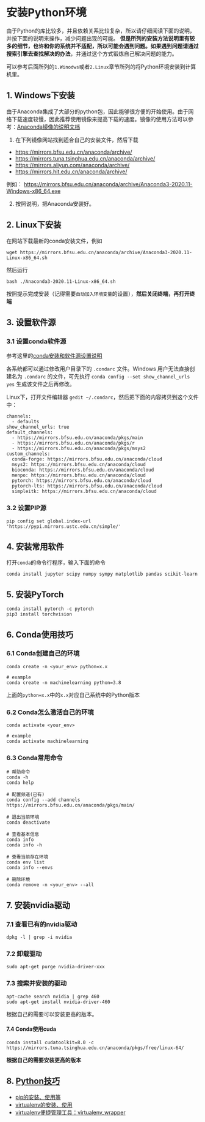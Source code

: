 # 安装Python环境

由于Python的库比较多，并且依赖关系比较复杂，所以请仔细阅读下面的说明，并按下面的说明来操作，减少问题出现的可能。 **但是所列的安装方法说明里有较多的细节，也许和你的系统并不适配，所以可能会遇到问题。如果遇到问题请通过搜索引擎去查找解决的办法**，并通过这个方式锻炼自己解决问题的能力。

可以参考后面所列的`1.Winodws`或者`2.Linux`章节所列的将Python环境安装到计算机里。



## 1. Windows下安装

由于Anaconda集成了大部分的python包，因此能够很方便的开始使用。由于网络下载速度较慢，因此推荐使用镜像来提高下载的速度。镜像的使用方法可以参考：[Anaconda镜像的说明文档](https://mirrors.bfsu.edu.cn/help/anaconda/)

1. 在下列镜像网站找到适合自己的安装文件，然后下载
* https://mirrors.bfsu.edu.cn/anaconda/archive/
* https://mirrors.tuna.tsinghua.edu.cn/anaconda/archive/
* https://mirrors.aliyun.com/anaconda/archive/
* https://mirrors.hit.edu.cn/anaconda/archive/

例如： https://mirrors.bfsu.edu.cn/anaconda/archive/Anaconda3-2020.11-Windows-x86_64.exe

2. 按照说明，把Anaconda安装好。



## 2. Linux下安装
在网站下载最新的conda安装文件，例如

```
wget https://mirrors.bfsu.edu.cn/anaconda/archive/Anaconda3-2020.11-Linux-x86_64.sh
```

然后运行
```
bash ./Anaconda3-2020.11-Linux-x86_64.sh
```

按照提示完成安装（记得需要`自动加入环境变量`的设置），**然后关闭终端，再打开终端**



## 3. 设置软件源

### 3.1 设置conda软件源 

参考这里的[conda安装和软件源设置说明](https://mirrors.bfsu.edu.cn/help/anaconda/)


各系统都可以通过修改用户目录下的 `.condarc` 文件。Windows 用户无法直接创建名为 `.condarc` 的文件，可先执行 `conda config --set show_channel_urls yes` 生成该文件之后再修改。

Linux下，打开文件编辑器 `gedit ~/.condarc`，然后把下面的内容拷贝到这个文件中：
```
channels:
  - defaults
show_channel_urls: true
default_channels:
  - https://mirrors.bfsu.edu.cn/anaconda/pkgs/main
  - https://mirrors.bfsu.edu.cn/anaconda/pkgs/r
  - https://mirrors.bfsu.edu.cn/anaconda/pkgs/msys2
custom_channels:
  conda-forge: https://mirrors.bfsu.edu.cn/anaconda/cloud
  msys2: https://mirrors.bfsu.edu.cn/anaconda/cloud
  bioconda: https://mirrors.bfsu.edu.cn/anaconda/cloud
  menpo: https://mirrors.bfsu.edu.cn/anaconda/cloud
  pytorch: https://mirrors.bfsu.edu.cn/anaconda/cloud
  pytorch-lts: https://mirrors.bfsu.edu.cn/anaconda/cloud
  simpleitk: https://mirrors.bfsu.edu.cn/anaconda/cloud
```


### 3.2 设置PIP源

```
pip config set global.index-url 'https://pypi.mirrors.ustc.edu.cn/simple/'
```



## 4. 安装常用软件

打开`conda`的命令行程序，输入下面的命令
```
conda install jupyter scipy numpy sympy matplotlib pandas scikit-learn
```



## 5. 安装PyTorch

```
conda install pytorch -c pytorch 
pip3 install torchvision
```




## 6. Conda使用技巧

### 6.1 Conda创建自己的环境
```
conda create -n <your_env> python=x.x

# example
conda create -n machinelearning python=3.8
```

上面的`python=x.x`中的`x.x`对应自己系统中的Python版本

### 6.2 Conda怎么激活自己的环境
```
conda activate <your_env>

# example 
conda activate machinelearning
```

### 6.3 Conda常用命令
```
# 帮助命令
conda -h
conda help

# 配置频道(已有)
conda config --add channels https://mirrors.bfsu.edu.cn/anaconda/pkgs/main/

# 退出当前环境
conda deactivate

# 查看基本信息
conda info
conda info -h

# 查看当前存在环境
conda env list
conda info --envs

# 删除环境
conda remove -n <your_env> --all
```

## 7. 安装nvidia驱动

### 7.1 查看已有的nvidia驱动
```
dpkg -l | grep -i nvidia
```

### 7.2 卸载驱动
```
sudo apt-get purge nvidia-driver-xxx
```

### 7.3 搜索并安装的驱动

```
apt-cache search nvidia | grep 460
sudo apt-get install nvidia-driver-460
```

根据自己的需要可以安装更高的版本。

#### 7.4 Conda使用cuda
```
conda install cudatoolkit=8.0 -c https://mirrors.tuna.tsinghua.edu.cn/anaconda/pkgs/free/linux-64/
```
**根据自己的需要安装更高的版本**



## 8. [Python技巧](python/)

- [pip的安装、使用等](python/pip.md)
- [virtualenv的安装、使用](python/virtualenv.md)
- [virtualenv便捷管理工具：virtualenv_wrapper](python/virtualenv_wrapper.md)
